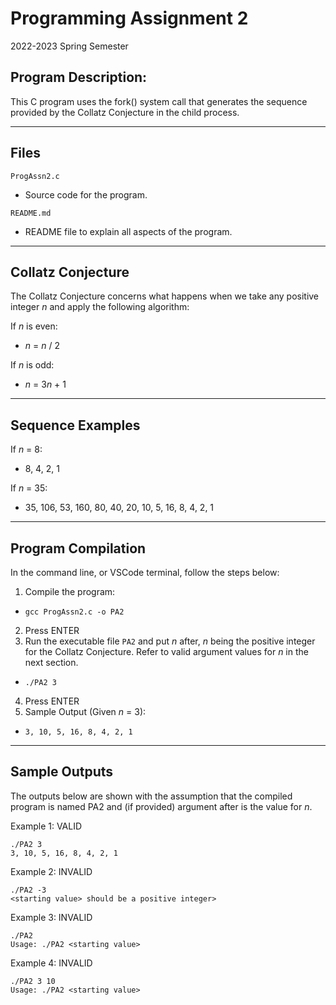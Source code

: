 # Programming Assignment 2

2022-2023 Spring Semester

## Program Description: 
This C program uses the fork() system call that generates the sequence provided by the Collatz Conjecture in the child process. 

------------------------------------------

## Files
`ProgAssn2.c`
* Source code for the program. 

`README.md`
* README file to explain all aspects of the program. 

------------------------------------------

## Collatz Conjecture
The Collatz Conjecture concerns what happens when we take any positive integer *n* and apply the following algorithm: 

If *n* is even: 
* *n* = *n* / 2

If *n* is odd: 
* *n* = 3*n* + 1

------------------------------------------

## Sequence Examples
If *n* = 8:
* 8, 4, 2, 1

If *n* = 35:
* 35, 106, 53, 160, 80, 40, 20, 10, 5, 16, 8, 4, 2, 1

-------------------------------------

## Program Compilation
In the command line, or VSCode terminal, follow the steps below: 
1. Compile the program:
* ```gcc ProgAssn2.c -o PA2```
2. Press ENTER
3. Run the executable file `PA2` and put *n* after, *n* being the positive integer for the Collatz Conjecture. Refer to valid argument values for *n* in the next section.
* ```./PA2 3```
4. Press ENTER
5. Sample Output (Given *n* = 3):
* ```3, 10, 5, 16, 8, 4, 2, 1```

-------------------------------------

## Sample Outputs
The outputs below are shown with the assumption that the compiled program is named PA2 and (if provided) argument after is the value for *n*.

Example 1: VALID
```
./PA2 3
3, 10, 5, 16, 8, 4, 2, 1
```

Example 2: INVALID
```
./PA2 -3
<starting value> should be a positive integer>
```

Example 3: INVALID
```
./PA2
Usage: ./PA2 <starting value>
```

Example 4: INVALID
```
./PA2 3 10
Usage: ./PA2 <starting value>
```